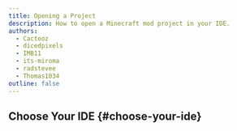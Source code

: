 ```yaml
---
title: Opening a Project
description: How to open a Minecraft mod project in your IDE.
authors:
  - Cactooz
  - dicedpixels
  - IMB11
  - its-miroma
  - radstevee
  - Thomas1034
outline: false
---
```


<script setup lang="ts">
const choices = [
  {
    name: 'IntelliJ IDEA',
    href: './intellij-idea/opening-a-project',
    image: '/assets/develop/getting-started/intellij/logo.svg',
  },
  {
    name: 'Visual Studio Code',
    href: './vscode/opening-a-project',
    image: '/assets/develop/getting-started/vscode/logo.svg',
  },
];
</script>

## Choose Your IDE {#choose-your-ide}

<ChoiceComponent :choices />
